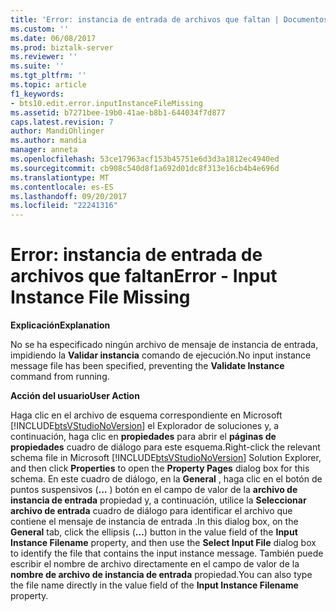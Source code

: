 ```yaml
---
title: 'Error: instancia de entrada de archivos que faltan | Documentos de Microsoft'
ms.custom: ''
ms.date: 06/08/2017
ms.prod: biztalk-server
ms.reviewer: ''
ms.suite: ''
ms.tgt_pltfrm: ''
ms.topic: article
f1_keywords:
- bts10.edit.error.inputInstanceFileMissing
ms.assetid: b7271bee-19b0-41ae-b8b1-644034f7d877
caps.latest.revision: 7
author: MandiOhlinger
ms.author: mandia
manager: anneta
ms.openlocfilehash: 53ce17963acf153b45751e6d3d3a1812ec4940ed
ms.sourcegitcommit: cb908c540d8f1a692d01dc8f313e16cb4b4e696d
ms.translationtype: MT
ms.contentlocale: es-ES
ms.lasthandoff: 09/20/2017
ms.locfileid: "22241316"
---
```

# <a name="error---input-instance-file-missing"></a><span data-ttu-id="89d32-102">Error: instancia de entrada de archivos que faltan</span><span class="sxs-lookup"><span data-stu-id="89d32-102">Error - Input Instance File Missing</span></span>
<span data-ttu-id="89d32-103">**Explicación**</span><span class="sxs-lookup"><span data-stu-id="89d32-103">**Explanation**</span></span>  
  
 <span data-ttu-id="89d32-104">No se ha especificado ningún archivo de mensaje de instancia de entrada, impidiendo la **Validar instancia** comando de ejecución.</span><span class="sxs-lookup"><span data-stu-id="89d32-104">No input instance message file has been specified, preventing the **Validate Instance** command from running.</span></span>  
  
 <span data-ttu-id="89d32-105">**Acción del usuario**</span><span class="sxs-lookup"><span data-stu-id="89d32-105">**User Action**</span></span>  
  
 <span data-ttu-id="89d32-106">Haga clic en el archivo de esquema correspondiente en Microsoft [!INCLUDE[btsVStudioNoVersion](../includes/btsvstudionoversion-md.md)] el Explorador de soluciones y, a continuación, haga clic en **propiedades** para abrir el **páginas de propiedades** cuadro de diálogo para este esquema.</span><span class="sxs-lookup"><span data-stu-id="89d32-106">Right-click the relevant schema file in Microsoft [!INCLUDE[btsVStudioNoVersion](../includes/btsvstudionoversion-md.md)] Solution Explorer, and then click **Properties** to open the **Property Pages** dialog box for this schema.</span></span> <span data-ttu-id="89d32-107">En este cuadro de diálogo, en la **General** , haga clic en el botón de puntos suspensivos (**...** ) botón en el campo de valor de la **archivo de instancia de entrada** propiedad y, a continuación, utilice la **Seleccionar archivo de entrada** cuadro de diálogo para identificar el archivo que contiene el mensaje de instancia de entrada .</span><span class="sxs-lookup"><span data-stu-id="89d32-107">In this dialog box, on the **General** tab, click the ellipsis (**...**) button in the value field of the **Input Instance Filename** property, and then use the **Select Input File** dialog box to identify the file that contains the input instance message.</span></span> <span data-ttu-id="89d32-108">También puede escribir el nombre de archivo directamente en el campo de valor de la **nombre de archivo de instancia de entrada** propiedad.</span><span class="sxs-lookup"><span data-stu-id="89d32-108">You can also type the file name directly in the value field of the **Input Instance Filename** property.</span></span>